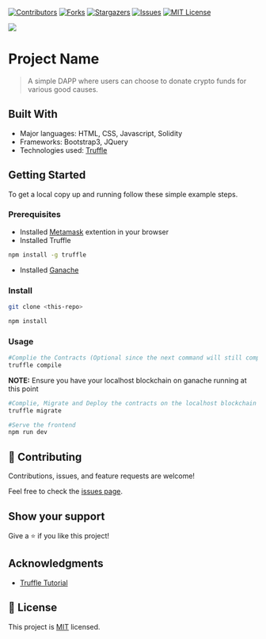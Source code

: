 <!-- PROJECT SHIELDS -->
<!--
*** I'm using markdown "reference style" links for readability.
*** Reference links are enclosed in brackets [ ] instead of parentheses ( ).
*** See the bottom of this document for the declaration of the reference variables
*** for contributors-url, forks-url, etc. This is an optional, concise syntax you may use.
*** https://www.markdownguide.org/basic-syntax/#reference-style-links
-->
[![Contributors][contributors-shield]][contributors-url]
[![Forks][forks-shield]][forks-url]
[![Stargazers][stars-shield]][stars-url]
[![Issues][issues-shield]][issues-url]
[![MIT License][license-shield]][license-url]

![](https://img.shields.io/badge/Hackathon-blueviolet)

# Project Name

> A simple DAPP where users can choose to donate crypto funds for various good causes.


## Built With

- Major languages: HTML, CSS, Javascript, Solidity
- Frameworks: Bootstrap3, JQuery
- Technologies used: [Truffle](https://trufflesuite.com/)


## Getting Started

To get a local copy up and running follow these simple example steps.

### Prerequisites
- Installed [Metamask](https://metamask.io/download/) extention in your browser
- Installed Truffle
```bash
npm install -g truffle
```
- Installed [Ganache](https://trufflesuite.com/ganache/)
### Install
```bash
git clone <this-repo>

npm install
```
### Usage
```bash
#Complie the Contracts (Optional since the next command will still compile)
truffle compile
```
**NOTE:** Ensure you have your localhost blockchain on ganache running at this point

```bash
#Complie, Migrate and Deploy the contracts on the localhost blockchain
truffle migrate

#Serve the frontend
npm run dev
```

## 🤝 Contributing

Contributions, issues, and feature requests are welcome!

Feel free to check the [issues page](../../issues/).

## Show your support

Give a ⭐️ if you like this project!

## Acknowledgments

- [Truffle Tutorial](https://trufflesuite.com/tutorial/index.html)

## 📝 License

This project is [MIT](./MIT.md) licensed.


<!-- MARKDOWN LINKS & IMAGES -->
<!-- https://www.markdownguide.org/basic-syntax/#reference-style-links -->
[contributors-shield]: https://img.shields.io/github/contributors/RyanKoech/Crypto_Fund.svg?style=for-the-badge
[contributors-url]: https://github.com/RyanKoech/Crypto_Fund/graphs/contributors
[forks-shield]: https://img.shields.io/github/forks/RyanKoech/Crypto_Fund.svg?style=for-the-badge
[forks-url]: https://github.com/RyanKoech/Crypto_Fund/network/members
[stars-shield]: https://img.shields.io/github/stars/RyanKoech/Crypto_Fund.svg?style=for-the-badge
[stars-url]: https://github.com/RyanKoech/Crypto_Fund/stargazers
[issues-shield]: https://img.shields.io/github/issues/RyanKoech/Crypto_Fund.svg?style=for-the-badge
[issues-url]: https://github.com/RyanKoech/Crypto_Fund/issues
[license-shield]: https://img.shields.io/github/license/RyanKoech/Crypto_Fund.svg?style=for-the-badge
[license-url]: https://github.com/RyanKoech/Crypto_Fund/blob/master/LICENSE.txt
